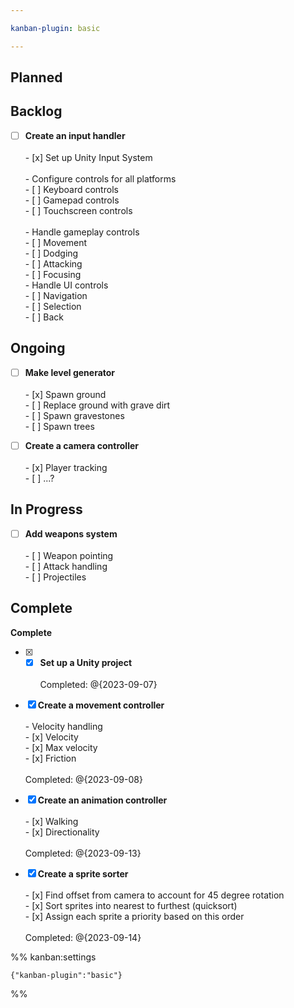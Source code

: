 ```yaml
---

kanban-plugin: basic

---
```


## Planned



## Backlog

- [ ] **Create an input handler**<br><br> - [x] Set up Unity Input System<br><br> - Configure controls for all platforms<br>	 - [ ] Keyboard controls<br>	 - [ ] Gamepad controls<br>	 - [ ] Touchscreen controls<br><br> - Handle gameplay controls<br>	 - [ ] Movement<br>	 - [ ] Dodging<br>	 - [ ] Attacking<br>	 - [ ] Focusing<br>- Handle UI controls<br>	-  [ ] Navigation<br>	-  [ ] Selection<br>	-  [ ] Back


## Ongoing

- [ ] **Make level generator**<br><br> - [x] Spawn ground<br> - [ ] Replace ground with grave dirt<br> - [ ] Spawn gravestones<br> - [ ] Spawn trees
- [ ] **Create a camera controller**<br><br> - [x] Player tracking<br> - [ ] ...?


## In Progress

- [ ] **Add weapons system**<br><br> - [ ] Weapon pointing<br> - [ ] Attack handling<br> - [ ] Projectiles


## Complete

**Complete**
- [x] - [x] **Set up a Unity project**<br><br>Completed: @{2023-09-07}
- [x] **Create a movement controller**<br><br> - Velocity handling<br>	 - [x] Velocity<br>	 - [x] Max velocity<br>	 - [x] Friction<br><br>Completed: @{2023-09-08}
- [x] **Create an animation controller**<br><br> - [x] Walking<br> - [x] Directionality<br><br>Completed: @{2023-09-13}
- [x] **Create a sprite sorter**<br><br> - [x] Find offset from camera to account for 45 degree rotation<br> - [x] Sort sprites into nearest to furthest (quicksort)<br> - [x] Assign each sprite a priority based on this order<br><br>Completed: @{2023-09-14}




%% kanban:settings
```
{"kanban-plugin":"basic"}
```
%%